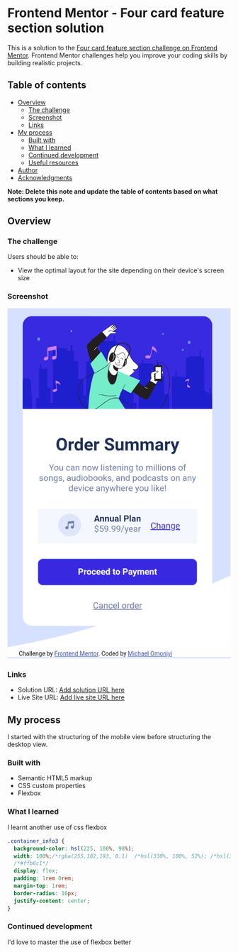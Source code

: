 # Frontend Mentor - Four card feature section solution

This is a solution to the [Four card feature section challenge on Frontend Mentor](https://www.frontendmentor.io/challenges/four-card-feature-section-weK1eFYK). Frontend Mentor challenges help you improve your coding skills by building realistic projects. 

## Table of contents

- [Overview](#overview)
  - [The challenge](#the-challenge)
  - [Screenshot](#screenshot)
  - [Links](#links)
- [My process](#my-process)
  - [Built with](#built-with)
  - [What I learned](#what-i-learned)
  - [Continued development](#continued-development)
  - [Useful resources](#useful-resources)
- [Author](#author)
- [Acknowledgments](#acknowledgments)

**Note: Delete this note and update the table of contents based on what sections you keep.**

## Overview

### The challenge

Users should be able to:

- View the optimal layout for the site depending on their device's screen size

### Screenshot

![](./images/Screenshot_20220708-021853.png)


### Links

- Solution URL: [Add solution URL here](https://github.com/MichaelOmoniyi/TECHATON-Project-)
- Live Site URL: [Add live site URL here](https://techathon-omons.netlify.app/)

## My process
I started with the structuring of the mobile view before structuring the desktop view.

### Built with

- Semantic HTML5 markup
- CSS custom properties
- Flexbox

### What I learned

I learnt another use of css flexbox

```css
.container_info3 {
  background-color: hsl(225, 100%, 98%);
  width: 100%;/*rgba(255,182,193, 0.1)  /*hsl(330%, 100%, 52%); /*hsl(351, 100%, 55%);*/
  /*#ffb6c1*/
  display: flex;
  padding: 1rem 0rem;
  margin-top: 1rem;
  border-radius: 10px;
  justify-content: center;
}
```
### Continued development

I'd love to master the use of flexbox better

